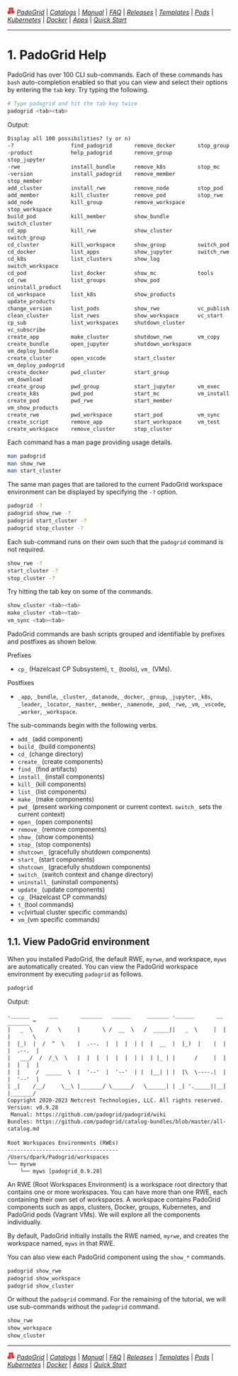 ![PadoGrid](https://github.com/padogrid/padogrid/raw/develop/images/padogrid-3d-16x16.png) [*PadoGrid*](https://github.com/padogrid) | [*Catalogs*](https://github.com/padogrid/catalog-bundles/blob/master/all-catalog.md) | [*Manual*](https://github.com/padogrid/padogrid/wiki) | [*FAQ*](https://github.com/padogrid/padogrid/wiki/faq) | [*Releases*](https://github.com/padogrid/padogrid/releases) | [*Templates*](https://github.com/padogrid/padogrid/wiki/Using-Bundle-Templates) | [*Pods*](https://github.com/padogrid/padogrid/wiki/Understanding-Padogrid-Pods) | [*Kubernetes*](https://github.com/padogrid/padogrid/wiki/Kubernetes) | [*Docker*](https://github.com/padogrid/padogrid/wiki/Docker) | [*Apps*](https://github.com/padogrid/padogrid/wiki/Apps) | [*Quick Start*](https://github.com/padogrid/padogrid/wiki/Quick-Start)

---

# 1. PadoGrid Help

PadoGrid has over 100 CLI sub-commands. Each of these commands has `bash` auto-completion enabled so that you can view and select their options by entering the `tab` key. Try typing the following.

```bash
# Type padogrid and hit the tab key twice
padogrid <tab><tab>
```

Output:

```console
Display all 100 possibilities? (y or n)
-?                  find_padogrid       remove_docker       stop_group
-product            help_padogrid       remove_group        stop_jupyter
-rwe                install_bundle      remove_k8s          stop_mc
-version            install_padogrid    remove_member       stop_member
add_cluster         install_rwe         remove_node         stop_pod
add_member          kill_cluster        remove_pod          stop_rwe
add_node            kill_group          remove_workspace    stop_workspace
build_pod           kill_member         show_bundle         switch_cluster
cd_app              kill_rwe            show_cluster        switch_group
cd_cluster          kill_workspace      show_group          switch_pod
cd_docker           list_apps           show_jupyter        switch_rwe
cd_k8s              list_clusters       show_log            switch_workspace
cd_pod              list_docker         show_mc             tools
cd_rwe              list_groups         show_pod            uninstall_product
cd_workspace        list_k8s            show_products       update_products
change_version      list_pods           show_rwe            vc_publish
clean_cluster       list_rwes           show_workspace      vc_start
cp_sub              list_workspaces     shutdown_cluster    vc_subscribe
create_app          make_cluster        shutdown_rwe        vm_copy
create_bundle       open_jupyter        shutdown_workspace  vm_deploy_bundle
create_cluster      open_vscode         start_cluster       vm_deploy_padogrid
create_docker       pwd_cluster         start_group         vm_download
create_group        pwd_group           start_jupyter       vm_exec
create_k8s          pwd_pod             start_mc            vm_install
create_pod          pwd_rwe             start_member        vm_show_products
create_rwe          pwd_workspace       start_pod           vm_sync
create_script       remove_app          start_workspace     vm_test
create_workspace    remove_cluster      stop_cluster
```

Each command has a man page providing usage details.

```bash
man padogrid
man show_rwe
man start_cluster
```

The same man pages that are tailored to the current PadoGrid workspace environment can be displayed by specifying the `-?` option.

```bash
padogrid -?
padogrid show_rwe -?
padogrid start_cluster -?
padogrid stop_cluster -?
```

Each sub-command runs on their own such that the `padogrid` command is not required.

```bash
show_rwe -?
start_cluster -?
stop_cluster -?
```

Try hitting the tab key on some of the commands.

```bash
show_cluster <tab><tab>
make_cluster <tab><tab>
vm_sync <tab><tab>
```

PadoGrid commands are bash scripts grouped and identifiable by prefixes and postfixes as shown below.

Prefixes
   - `cp_` (Hazelcast CP Subsystem), `t_` (tools), `vm_` (VMs).

Postfixes
   - `_app`, `_bundle`, `_cluster`, `_datanode`, `_docker`, `_group`, `_jupyter`, `_k8s`, `_leader`, `_locator`, `_master`, `_member`, `_namenode`, `_pod`, `_rwe`, `_vm`, `_vscode`, `_worker`, `_workspace`.

The sub-commands begin with the following verbs.

- `add_` (add component)
- `build_` (build components)
- `cd_` (change directory)
- `create_` (create components)
- `find_` (find artifacts)
- `install_` (install components)
- `kill_` (kill components)
- `list_` (list components)
- `make_` (make components)
- `pwd_` (present working component or current context. `switch_` sets the current context)
- `open_` (open components)
- `remove_` (remove components)
- `show_` (show components)
- `stop_` (stop components)
- `shutcown_` (gracefully shutdown components)
- `start_` (start components)
- `shutcown_` (gracefully shutdown components)
- `switch_` (switch context and change directory)
- `uninstall_` (uninstall components)
- `update_` (update components)
- `cp_` (Hazelcast CP commands)
- `t_`(tool commands)
- `vc`(virtual cluster specific commands)
- `vm_`(vm specific commands)


## 1.1. View PadoGrid environment

When you installed PadoGrid, the default RWE, `myrwe`, and workspace, `myws` are automatically created. You can view the PadoGrid workspace environment by executing `padogrid` as follows.

```bash
padogrid
```

Output:

```console
.______      ___       _______   ______     _______ .______       __   _______ ™
|   _  \    /   \     |       \ /  __  \   /  _____||   _  \     |  | |       \
|  |_)  |  /  ^  \    |  .--.  |  |  |  | |  |  __  |  |_)  |    |  | |  .--.  |
|   ___/  /  /_\  \   |  |  |  |  |  |  | |  | |_ | |      /     |  | |  |  |  |
|  |     /  _____  \  |  '--'  |  '--'  | |  |__| | |  |\  \----.|  | |  '--'  |
| _|    /__/     \__\ |_______/ \______/   \______| | _| '._____||__| |_______/
Copyright 2020-2023 Netcrest Technologies, LLC. All rights reserved.
Version: v0.9.28
 Manual: https://github.com/padogrid/padogrid/wiki
Bundles: https://github.com/padogrid/catalog-bundles/blob/master/all-catalog.md

Root Workspaces Environments (RWEs)
-----------------------------------
/Users/dpark/Padogrid/workspaces
└── myrwe
    └── myws [padogrid_0.9.28]
```

An RWE (Root Workspaces Environment) is a workspace root directory that contains one or more workspaces. You can have more than one RWE, each containing their own set of workspaces. A workspace contains PadoGrid components such as apps, clusters, Docker, groups, Kubernetes, and PadoGrid pods (Vagrant VMs). We will explore all the components individually.

By default, PadoGrid initially installs the RWE named, `myrwe`, and creates the workspace named, `myws` in that RWE.

You can also view each PadoGrid component using the `show_*` commands.

```bash
padogrid show_rwe
padogrid show_workspace
padogrid show_cluster
```

Or without the `padogrid` command. For the remaining of the tutorial, we will use sub-commands without the `padogrid` command.

```bash
show_rwe
show_workspace
show_cluster
```

---

![PadoGrid](https://github.com/padogrid/padogrid/raw/develop/images/padogrid-3d-16x16.png) [*PadoGrid*](https://github.com/padogrid) | [*Catalogs*](https://github.com/padogrid/catalog-bundles/blob/master/all-catalog.md) | [*Manual*](https://github.com/padogrid/padogrid/wiki) | [*FAQ*](https://github.com/padogrid/padogrid/wiki/faq) | [*Releases*](https://github.com/padogrid/padogrid/releases) | [*Templates*](https://github.com/padogrid/padogrid/wiki/Using-Bundle-Templates) | [*Pods*](https://github.com/padogrid/padogrid/wiki/Understanding-Padogrid-Pods) | [*Kubernetes*](https://github.com/padogrid/padogrid/wiki/Kubernetes) | [*Docker*](https://github.com/padogrid/padogrid/wiki/Docker) | [*Apps*](https://github.com/padogrid/padogrid/wiki/Apps) | [*Quick Start*](https://github.com/padogrid/padogrid/wiki/Quick-Start)
